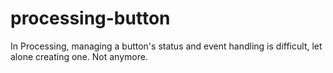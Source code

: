 # processing-button

In Processing, managing a button's status and event handling is difficult, let alone creating one. Not anymore.
